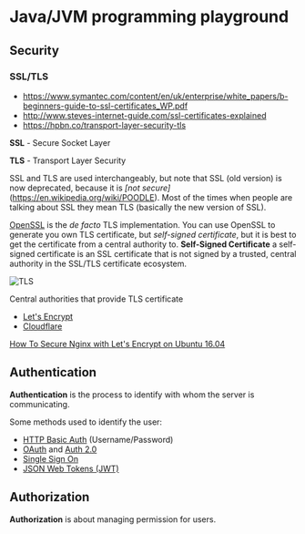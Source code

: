 # Java/JVM programming playground

## Security
### SSL/TLS

- https://www.symantec.com/content/en/uk/enterprise/white_papers/b-beginners-guide-to-ssl-certificates_WP.pdf
- http://www.steves-internet-guide.com/ssl-certificates-explained
- https://hpbn.co/transport-layer-security-tls

**SSL** - Secure Socket Layer

**TLS** - Transport Layer Security

SSL and TLS are used interchangeably, but note that SSL (old version) is now deprecated, because it is *[not secure]*(https://en.wikipedia.org/wiki/POODLE). Most of the times when people are talking about SSL they mean TLS (basically the new version of SSL).

[OpenSSL](https://www.openssl.org/) is the *de facto* TLS implementation.
You can use OpenSSL to generate you own TLS certificate, but *self-signed certificate*, but it is best to get the certificate from a central authority to.
**Self-Signed Certificate** a self-signed certificate is an SSL certificate that is not signed by a trusted, central authority in the SSL/TLS certificate ecosystem.

![TLS](https://assets.publishing.service.gov.uk/government/uploads/system/uploads/image_data/file/56800/TLS_diagram.png)


Central authorities that provide TLS certificate 
- [Let's Encrypt](https://letsencrypt.org/)
- [Cloudflare](https://www.cloudflare.com)

[How To Secure Nginx with Let's Encrypt on Ubuntu 16.04](https://www.digitalocean.com/community/tutorials/how-to-secure-nginx-with-let-s-encrypt-on-ubuntu-16-04)

## Authentication
**Authentication** is the process to identify with whom the server is communicating.

Some methods used to identify the user:
- [HTTP Basic Auth](https://developer.mozilla.org/en-US/docs/Web/HTTP/Authentication) (Username/Password)
- [OAuth](https://oauth.net/1/) and [Auth 2.0](https://oauth.net/2/)
- [Single Sign On](https://en.wikipedia.org/wiki/Single_sign-on)
- [JSON Web Tokens (JWT)](https://jwt.io/)

## Authorization
**Authorization** is about managing permission for users.


